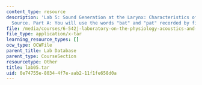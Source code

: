 ```yaml
---
content_type: resource
description: 'Lab 5: Sound Generation at the Larynx: Characteristics of the Glottal
  Source. Part A: You will use the words "bat" and "pat" recorded by five speakers.'
file: /media/courses/6-542j-laboratory-on-the-physiology-acoustics-and-perception-of-speech-fall-2005/0e74755e80344f7eaab211f1fe658d0a_lab05.tar
file_type: application/x-tar
learning_resource_types: []
ocw_type: OCWFile
parent_title: Lab Database
parent_type: CourseSection
resourcetype: Other
title: lab05.tar
uid: 0e74755e-8034-4f7e-aab2-11f1fe658d0a
---
```

